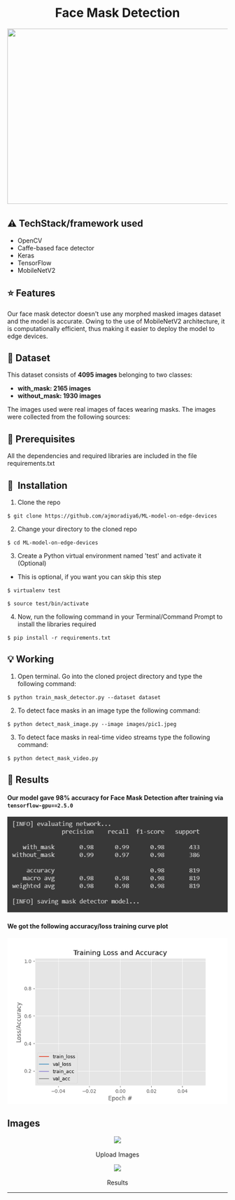 <h1 align="center">Face Mask Detection</h1>








<p align="center"><img src="https://github.com/chandrikadeb7/Face-Mask-Detection/blob/master/Readme_images/Screen%20Shot%202020-05-14%20at%208.49.06%20PM.png" width="700" height="400"></p>


## :warning: TechStack/framework used

- OpenCV
- Caffe-based face detector
- Keras
- TensorFlow
- MobileNetV2

## :star: Features
Our face mask detector doesn't use any morphed masked images dataset and the model is accurate. Owing to the use of MobileNetV2 architecture, it is computationally efficient, thus making it easier to deploy the model to edge devices.


## :file_folder: Dataset

This dataset consists of __4095 images__ belonging to two classes:
*	__with_mask: 2165 images__
*	__without_mask: 1930 images__

The images used were real images of faces wearing masks. The images were collected from the following sources:


## :key: Prerequisites

All the dependencies and required libraries are included in the file requirements.txt

## 🚀&nbsp; Installation
1. Clone the repo
```
$ git clone https://github.com/ajmoradiya6/ML-model-on-edge-devices
```

2. Change your directory to the cloned repo 
```
$ cd ML-model-on-edge-devices
```

3. Create a Python virtual environment named 'test' and activate it (Optional)
- This is optional, if you want you can skip this step
```
$ virtualenv test
```
```
$ source test/bin/activate
```

4. Now, run the following command in your Terminal/Command Prompt to install the libraries required
```
$ pip install -r requirements.txt
```

## :bulb: Working

1. Open terminal. Go into the cloned project directory and type the following command:
```
$ python train_mask_detector.py --dataset dataset
```

2. To detect face masks in an image type the following command: 
```
$ python detect_mask_image.py --image images/pic1.jpeg
```

3. To detect face masks in real-time video streams type the following command:
```
$ python detect_mask_video.py 
```
## :key: Results

#### Our model gave 98% accuracy for Face Mask Detection after training via <code>tensorflow-gpu==2.5.0</code>
<p align="center">
  <img src="Readme_images/Screenshot 2020-06-01 at 9.48.27 PM.PNG">
</p>
         


#### We got the following accuracy/loss training curve plot
<p align="center">
  <img src="plot.png">
</p>




## Images

<p align="center">
  <img src="Readme_images/1.PNG">
</p>
<p align="center">Upload Images</p>

<p align="center">
  <img src="Readme_images/2.PNG">
</p>
<p align="center">Results</p>

---
